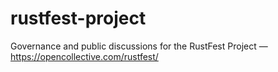 # rustfest-project
Governance and public discussions for the RustFest Project — https://opencollective.com/rustfest/
